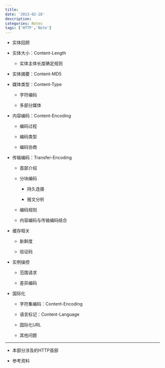 ```yaml
---
title:
date: '2013-02-28'
description:
categories: Notes
tags: ['HTTP','Note']
---
```


+ 实体回顾

+ 实体大小：Content-Length

    + 实体主体长度确定规则


+ 实体摘要：Content-MD5

+ 媒体类型：Content-Type

    + 字符编码

    + 多部分媒体

+ 内容编码：Content-Encoding

    + 编码过程

    + 编码类型

    + 编码协商

+ 传输编码：Transfer-Encoding

    + 首部介绍

    + 分块编码

        + 持久连接

        + 报文分析

    + 编码规则

    + 内容编码与传输编码结合

+ 缓存相关

    + 新鲜度

    + 验证码

+ 实例操控
 
    + 范围请求

    + 差异编码

+ 国际化 

    + 字符集编码：Content-Encoding

    + 语言标记：Content-Language

    + 国际化URL

    + 其他问题

***

+ 本部分涉及的HTTP首部

+ 参考资料



